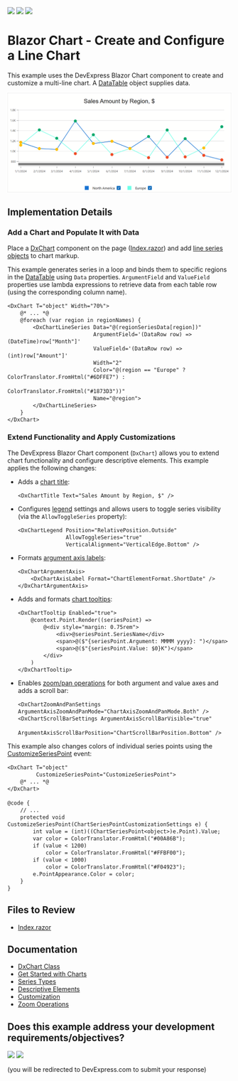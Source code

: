 <!-- default badges list -->
[![](https://img.shields.io/badge/Open_in_DevExpress_Support_Center-FF7200?style=flat-square&logo=DevExpress&logoColor=white)](https://supportcenter.devexpress.com/ticket/details/T1297772)
[![](https://img.shields.io/badge/📖_How_to_use_DevExpress_Examples-e9f6fc?style=flat-square)](https://docs.devexpress.com/GeneralInformation/403183)
[![](https://img.shields.io/badge/💬_Leave_Feedback-feecdd?style=flat-square)](#does-this-example-address-your-development-requirementsobjectives)
<!-- default badges end -->
# Blazor Chart - Create and Configure a Line Chart

This example uses the DevExpress Blazor Chart component to create and customize a multi-line chart. A [DataTable](https://learn.microsoft.com/en-us/dotnet/api/system.data.datatable) object supplies data.

![Blazor Line Chart](images/LineChart.png)

## Implementation Details

### Add a Chart and Populate It with Data

Place a [DxChart](https://docs.devexpress.com/Blazor/DevExpress.Blazor.DxChart-1) component on the page ([Index.razor](CS/BlazorDxChartBoilerplateExample/Components/Pages/Index.razor)) and add [line series objects](https://docs.devexpress.com/Blazor/DevExpress.Blazor.DxChartLineSeries-3) to chart markup. 

This example generates series in a loop and binds them to specific regions in the [DataTable](/CS/BlazorDxChartBoilerplateExample/Components/Pages/Index.razor#L45-L87) using `Data` properties. `ArgumentField` and `ValueField` properties use lambda expressions to retrieve data from each table row (using the corresponding column name).

```Razor
<DxChart T="object" Width="70%">
    @* ... *@
    @foreach (var region in regionNames) {
        <DxChartLineSeries Data="@(regionSeriesData[region])"
                           ArgumentField='(DataRow row) => (DateTime)row["Month"]'
                           ValueField='(DataRow row) => (int)row["Amount"]'
                           Width="2"
                           Color="@(region == "Europe" ? ColorTranslator.FromHtml("#6DFFE7") :
                                                         ColorTranslator.FromHtml("#1873D3"))"
                           Name="@region">
        </DxChartLineSeries>
    }
</DxChart>
```

### Extend Functionality and Apply Customizations

The DevExpress Blazor Chart component (`DxChart`) allows you to extend chart functionality and configure descriptive elements. This example applies the following changes:

* Adds a [chart title](https://docs.devexpress.com/Blazor/405093/components/charts/descriptive-elements/descriptive-elements#titles-and-subtitles):
    ```Razor
    <DxChartTitle Text="Sales Amount by Region, $" />
    ```
* Configures [legend](https://docs.devexpress.com/Blazor/405093/components/charts/descriptive-elements/descriptive-elements#legend) settings and allows users to toggle series visibility (via the `AllowToggleSeries` property):
    ```Razor
    <DxChartLegend Position="RelativePosition.Outside"
                   AllowToggleSeries="true"
                   VerticalAlignment="VerticalEdge.Bottom" />
    ```
* Formats [argument axis labels](https://docs.devexpress.com/Blazor/405083/components/charts/labels#axis-labels):
    ```Razor
    <DxChartArgumentAxis>
        <DxChartAxisLabel Format="ChartElementFormat.ShortDate" />
    </DxChartArgumentAxis>
    ```
* Adds and formats [chart tooltips](https://docs.devexpress.com/Blazor/405093/components/charts/descriptive-elements/descriptive-elements#tooltips):
    ```Razor
    <DxChartTooltip Enabled="true">
        @context.Point.Render((seriesPoint) =>
            @<div style="margin: 0.75rem">
                <div>@seriesPoint.SeriesName</div>
                <span>@($"{seriesPoint.Argument: MMMM yyyy}: ")</span>
                <span>@($"{seriesPoint.Value: $0}K")</span>
            </div>
        )
    </DxChartTooltip>
    ```
* Enables [zoom/pan operations](https://docs.devexpress.com/Blazor/405057/components/charts/chart/zoom) for both argument and value axes and adds a scroll bar:
    ```Razor
    <DxChartZoomAndPanSettings ArgumentAxisZoomAndPanMode="ChartAxisZoomAndPanMode.Both" />
    <DxChartScrollBarSettings ArgumentAxisScrollBarVisible="true"
                              ArgumentAxisScrollBarPosition="ChartScrollBarPosition.Bottom" />
    ```

This example also changes colors of individual series points using the [CustomizeSeriesPoint](https://docs.devexpress.com/Blazor/DevExpress.Blazor.DxChartBase.CustomizeSeriesPoint) event:

```Razor
<DxChart T="object"
         CustomizeSeriesPoint="CustomizeSeriesPoint">
    @* ... *@
</DxChart>

@code {
    // ...
    protected void CustomizeSeriesPoint(ChartSeriesPointCustomizationSettings e) {
        int value = (int)((ChartSeriesPoint<object>)e.Point).Value;
        var color = ColorTranslator.FromHtml("#00A86B");
        if (value < 1200)
            color = ColorTranslator.FromHtml("#FFBF00");
        if (value < 1000)
            color = ColorTranslator.FromHtml("#F04923");
        e.PointAppearance.Color = color;
    }
}
```

## Files to Review

- [Index.razor](CS/BlazorDxChartBoilerplateExample/Components/Pages/Index.razor)

## Documentation

- [DxChart Class](https://docs.devexpress.com/Blazor/DevExpress.Blazor.DxChart-1)
- [Get Started with Charts](https://docs.devexpress.com/Blazor/401769/components/charts/get-started-with-charts)
- [Series Types](https://docs.devexpress.com/Blazor/405041/components/charts/series-types)
- [Descriptive Elements](https://docs.devexpress.com/Blazor/405093/components/charts/descriptive-elements/descriptive-elements)
- [Customization](https://docs.devexpress.com/Blazor/405098/components/charts/customization)
- [Zoom Operations](https://docs.devexpress.com/Blazor/405057/components/charts/chart/zoom)

<!-- feedback -->
## Does this example address your development requirements/objectives?

[<img src="https://www.devexpress.com/support/examples/i/yes-button.svg"/>](https://www.devexpress.com/support/examples/survey.xml?utm_source=github&utm_campaign=blazor-chart-boilerplate-example&~~~was_helpful=yes) [<img src="https://www.devexpress.com/support/examples/i/no-button.svg"/>](https://www.devexpress.com/support/examples/survey.xml?utm_source=github&utm_campaign=blazor-chart-boilerplate-example&~~~was_helpful=no)

(you will be redirected to DevExpress.com to submit your response)
<!-- feedback end -->
